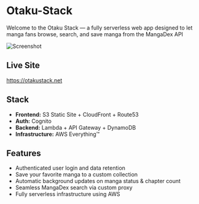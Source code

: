 # Otaku-Stack

Welcome to the Otaku Stack — a fully serverless web app designed to let manga fans browse, search, and save manga from the MangaDex API

![Screenshot](./screenshots/homepage.png)

## Live Site
https://otakustack.net

## Stack
- **Frontend:** S3 Static Site + CloudFront + Route53
- **Auth:** Cognito
- **Backend:** Lambda + API Gateway + DynamoDB
- **Infrastructure:** AWS Everything™

## Features
- Authenticated user login and data retention
- Save your favorite manga to a custom collection
- Automatic background updates on manga status & chapter count
- Seamless MangaDex search via custom proxy
- Fully serverless infrastructure using AWS

